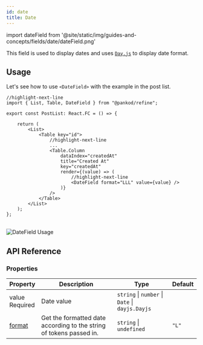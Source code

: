```yaml
---
id: date
title: Date
---
```


import dateField from '@site/static/img/guides-and-concepts/fields/date/dateField.png'

This field is used to display dates and uses [`Day.js`](https://day.js.org/docs/en/display/format) to display date format.

## Usage

Let's see how to use `<DateField>` with the example in the post list.

```tsx
//highlight-next-line 
import { List, Table, DateField } from "@pankod/refine";

export const PostList: React.FC = () => {

    return (
        <List>
            <Table key="id">
                //highlight-next-line 
                ...
                <Table.Column
                    dataIndex="createdAt"
                    title="Created At"
                    key="createdAt"
                    render={(value) => (
                        //highlight-next-line
                        <DateField format="LLL" value={value} />
                    )}
                />
            </Table>
        </List>
    );
};
```

<br/>
<div>
    <img src={dateField} alt="DateField Usage"/>
</div>

## API Reference

### Properties

| Property                                            | Description                                                         | Type                                            | Default |
| --------------------------------------------------- | ------------------------------------------------------------------- | ----------------------------------------------- | ------- |
| value <div className="required">Required</div>      | Date value                                                          | `string` \| `number` \| `Date` \| `dayjs.Dayjs` |         |
| [format](https://day.js.org/docs/en/display/format) | Get the formatted date according to the string of tokens passed in. | `string` \| `undefined`                         | `"L"`   |
